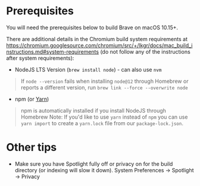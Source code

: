 # Prerequisites

You will need the prerequisites below to build Brave on macOS 10.15+.

There are additional details in the Chromium build system requirements at https://chromium.googlesource.com/chromium/src/+/lkgr/docs/mac_build_instructions.md#system-requirements (do not follow any of the instructions after system requirements):

- NodeJS LTS Version (`brew install node`) - can also use `nvm`
> If `node --version` fails when installing `node@12` through Homebrew or reports a different version, run `brew link --force --overwrite node`
- npm (or [Yarn](https://yarnpkg.com/lang/en/docs/install/#mac-stable))
> npm is automatically installed if you install NodeJS through Homebrew
> Note: If you'd like to use `yarn` instead of `npm` you can use `yarn import` to create a `yarn.lock` file from our `package-lock.json`.

# Other tips

- Make sure you have Spotlight fully off or privacy on for the build directory (or indexing will slow it down). System Preferences -> Spotlight -> Privacy
